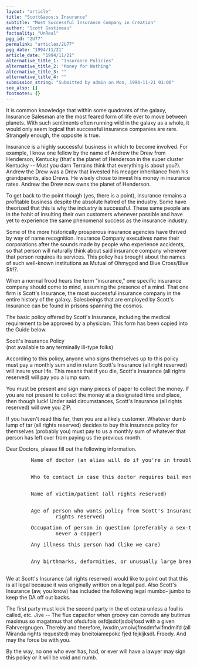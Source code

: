 ```yaml
---
layout: "article"
title: "Scott&apos;s Insurance"
subtitle: "Most Successful Insurance Company in Creation"
author: "Scott Gastineau"
factuality: "UnReal"
pgg_id: "2U77"
permalink: "articles/2U77"
pgg_date: "1994/11/21"
article_date: "1994/11/21"
alternative_title_1: "Insurance Policies"
alternative_title_2: "Money for Nothing"
alternative_title_3: ""
alternative_title_4: ""
submission_string: "Submitted by admin on Mon, 1994-11-21 01:00"
see_also: []
footnotes: {}
---
```

<div>
<p>It is common knowledge that within some quadrants of the galaxy, Insurance Salesman are the most feared form of life ever to move between planets. With such sentiments often running wild in the galaxy as a whole, it would only seem logical that successful insurance companies are rare. Strangely enough, the opposite is true.</p>
<p>Insurance is a highly successful business in which to become involved. For example, I know one fellow by the name of Andrew the Drew from Henderson, Kentucky (that's the planet of Henderson in the super cluster Kentucky -- Must you darn Terrains think that everything is about you?). Andrew the Drew was a Drew that invested his meager inheritance from his grandparents, also Drews. He wisely chose to invest his money in insurance rates. Andrew the Drew now owns the planet of Henderson.</p>
<p>To get back to the point though (yes, there is a point), insurance remains a profitable business despite the absolute hatred of the industry. Some have theorized that this is why the industry is successful. These same people are in the habit of insulting their own customers whenever possible and have yet to experience the same phenomenal success as the insurance industry.</p>
<p>Some of the more historically prosperous insurance agencies have thrived by way of name recognition. Insurance Company executives name their corporations after the sounds made by people who experience accidents, so that person will naturally think about said insurance company whenever that person requires its services. This policy has brought about the names of such well-known institutions as Mutual of Ohmygod and Blue Cross/Blue $#!?.</p>
<p>When a normal frood hears the term "insurance," one specific insurance company should come to mind, assuming the presence of a mind. That one firm is Scott's Insurance, the most successful insurance company in the entire history of the galaxy. Salesbeings that are employed by Scott's Insurance can be found in prisons spanning the cosmos.</p>
<p>The basic policy offered by Scott's Insurance, including the medical requirement to be approved by a physician. This form has been copied into the Guide below.</p>
<p>Scott's Insurance Policy<br>
(not available to any terminally ill-type folks)</p>
<p>According to this policy, anyone who signs themselves up to this policy must pay a monthly sum and in return Scott's Insurance (all right reserved) will insure your life. This means that if you die, Scott's Insurance (all rights reserved) will pay you a lump sum.</p>
<p>You must be present and sign many pieces of paper to collect the money. If you are not present to collect the money at a designated time and place, then though luck! Under said circumstances, Scott's Insurance (all rights reserved) will owe you ZIP.</p>
<p>If you haven't read this far, then you are a likely customer. Whatever dumb lump of tar (all rights reserved) decides to buy this insurance policy for themselves (probably you) must pay to us a monthly sum of whatever that person has left over from paying us the previous month.</p>
<p>Dear Doctors, please fill out the following information.</p>
<pre>
        Name of doctor (an alias will do if you're in trouble with the law)
                ______________________________
</pre>
<pre>
        Who to contact in case this doctor requires bail money
                ______________________________
</pre>
<pre>
        Name of victim/patient (all rights reserved)
                ______________________________
</pre>
<pre>
        Age of person who wants policy from Scott's Insurance (all
                rights reserved)__________________________
</pre>
<pre>
        Occupation of person in question (preferably a sex-therapist,
                never a copper)___________________________
</pre>
<pre>
        Any illness this person had (like we care)
                ______________________________
</pre>
<pre>
        Any birthmarks, deformities, or unusually large breasts
                ______________________________
</pre>
<p>We at Scott's Insurance (all rights reserved) would like to point out that this is all legal because it was originally written on a legal pad. Also Scott's Insurance (aw, you know) has included the following legal mumbo- jumbo to keep the DA off out backs.</p>
<p>The first party must kick the second party in the et cetera unless a foul is called, etc. Jive -- The flux capacitor when groovy can corrode any butimus maximus so magatmus that ofsdufois osfdjsdofjsdoijfosd with a given Fahrvergnugen. Thereby and therefore, iwxdm,vmoiwjfmsdmfwifmdmifd (all Miranda rights requested) may bneitoiamepokc fjed fejkljksdl. Froody. And may the force be with you.</p>
<p>By the way, no one who ever has, had, or ever will have a lawyer may sign this policy or it will be void and numb. <!--Amazon_CLS_IM_END--></p>
</div>

